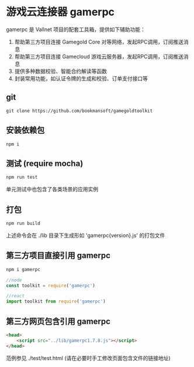 # 游戏云连接器 gamerpc

gamerpc 是 Vallnet 项目的配套工具箱，提供如下辅助功能：
1. 帮助第三方项目连接 Gamegold Core 对等网络，发起RPC调用，订阅推送消息
2. 帮助第三方项目连接 Gamecloud 游戏云服务器，发起RPC调用，订阅推送消息
3. 提供多种数据校验、智能合约解读等函数
4. 封装常用功能，如认证令牌的生成和校验、订单支付接口等

## git

```
git clone https://github.com/bookmansoft/gamegoldtoolkit
```

## 安装依赖包

```
npm i
```

## 测试 (require mocha)

```bash
npm run test
```

单元测试中也包含了各类场景的应用实例

## 打包

```bash
npm run build
```

上述命令会在 ./lib 目录下生成形如 'gamerpc{version}.js' 的打包文件

## 第三方项目直接引用 gamerpc

```bash
npm i gamerpc
```

```js
//node
const toolkit = require('gamerpc')

//react
import toolkit from require('gamerpc')
```

## 第三方网页包含引用 gamerpc

```html
<head>
	<script src="../lib/gamerpc1.7.8.js"></script>
</head>
```

范例参见 ./test/test.html (请在必要时手工修改页面包含文件的链接地址)
